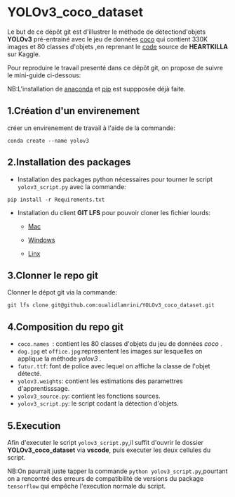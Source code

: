 # YOLOv3_coco_dataset

Le but de ce dépôt git est d'illustrer le méthode de détectiond'objets **YOLOv3**  pré-entrainé avec le jeu de données [coco](https://cocodataset.org/#home) qui contient 330K images et 80 classes d'objets ,en reprenant le [code](https://www.kaggle.com/code/aruchomu/yolo-v3-object-détection-in-tensorflow)  source de **HEARTKILLA** sur Kaggle.

Pour reproduire le travail presenté dans ce dépôt  git, on propose de suivre le mini-guide ci-dessous:

NB:L'installation de [anaconda](https://www.anaconda.com/download/) et [pip](https://pip.pypa.io/en/stable/installation/) est suppposée déjà faite. 

## 1.Création d'un envirenement 

créer un envirenement de travail à l'aide de la commande:

`conda create --name yolov3`

## 2.Installation des packages 

- Installation des packages python nécessaires pour tourner le script `yolov3_script.py` avec la commande:

`pip install -r Requirements.txt`

- Installation du client **GIT LFS** pour pouvoir cloner les fichier lourds:

    - [Mac](https://docs.github.com/en/repositories/working-with-files/managing-large-files/installing-git-large-file-storage) 

    - [Windows](https://docs.github.com/en/repositories/working-with-files/managing-large-files/installing-git-large-file-storage?platform=windows) 

    - [Linx](https://docs.github.com/en/repositories/working-with-files/managing-large-files/installing-git-large-file-storage?platform=linux) 


## 3.Clonner le repo git 

Clonner le dépot git via la commande: 

`git lfs clone git@github.com:oualidlamrini/YOLOv3_coco_dataset.git`


## 4.Composition du repo git

- `coco.names `: contient les 80 classes d'objets du jeu de données *coco* .
- `dog.jpg` et `office.jpg`:representent les images sur lesquelles on applique la méthode *yolov3* .
- `futur.ttf`: font de police avec lequel on affiche la classe de l'objet détecté.
- `yolov3.weights`: contient les estimations des paramettres d'apprentisssage.
- `yolov3_source.py`: contient les fonctions sources.
- `yolov3_script.py`: le script codant la détection d'objets.

## 5.Execution 
Afin d'executer le script `yolov3_script.py`,il suffit d'ouvrir le dossier **YOLOv3_coco_dataset** via **vscode**, puis executer les deux cellules du script.

NB:On paurrait juste tapper la commande `python yolov3_script.py`,pourtant on a rencontré des erreurs de compatibilité de versions du package `tensorflow` qui empêche l'execution normale du script.



